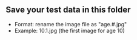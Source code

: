 ## Save your test data in this folder

- Format: rename the image file as "age.#.jpg"
- Example: 10.1.jpg (the first image for age 10)
